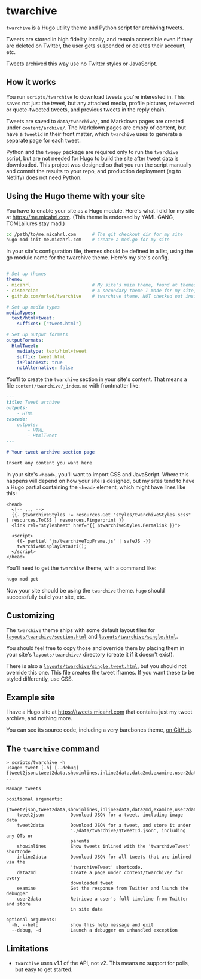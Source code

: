 # twarchive

`twarchive` is a Hugo utility theme and Python script for archiving tweets.

Tweets are stored in high fidelity locally,
and remain accessible even if they are deleted on Twitter,
the user gets suspended or deletes their account,
etc.

Tweets archived this way use no Twitter styles or JavaScript.

## How it works

You run `scripts/twarchive` to download tweets you're interested in.
This saves not just the tweet,
but any attached media,
profile pictures,
retweeted or quote-tweeted tweets,
and previous tweets in the reply chain.

Tweets are saved to `data/twarchive/`,
and Markdown pages are created under `content/archive/`.
The Markdown pages are empty of content, but have a `tweetid` in their front matter,
which `twarchive` uses to generate a separate page for each tweet.

Python and the `tweepy` package are required only to run the `twarchive` script,
but are not needed for Hugo to build the site after tweet data is downloaded.
This project was designed so that you run the script manually and commit the results to your repo,
and production deployment (eg to Netlify) does not need Python.

## Using the Hugo theme with your site

You have to enable your site as a Hugo module.
Here's what I did for my site at <https://me.micahrl.com>.
(This theme is endorsed by YAML GANG, TOMLailures stay mad.)

```sh
cd /path/to/me.micahrl.com      # The git checkout dir for my site
hugo mod init me.micahrl.com    # Create a mod.go for my site
```

In your site's configuration file,
themes should be defined in a list,
using the go module name for the twarchive theme.
Here's my site's config.

```yaml

# Set up themes
theme:
- micahrl                       # My site's main theme, found at themes/micahrl
- cistercian                    # A secondary theme I made for my site, found at themes/cistercian
- github.com/mrled/twarchive    # twarchive theme, NOT checked out inside of themes/, used directly

# Set up media types
mediaTypes:
  text/html+tweet:
    suffixes: ["tweet.html"]

# Set up output formats
outputFormats:
  HtmlTweet:
    mediatype: text/html+tweet
    suffix: tweet.html
    isPlainText: true
    notAlternative: false
```

You'll to create the `twarchive` section in your site's content.
That means a file `content/twarchive/_index.md` with frontmatter like:

```md
---
title: Tweet archive
outputs:
    - HTML
cascade:
    outputs:
        - HTML
        - HtmlTweet
---

# Your tweet archive section page

Insert any content you want here
```

In your site's `<head>`, you'll want to import CSS and JavaScript.
Where this happens will depend on how your site is designed,
but my sites tend to have a Hugo partial containing the `<head>` element,
which might have lines like this:

```go-html-template
<head>
  <!-- ... -->
  {{- $twarchiveStyles := resources.Get "styles/twarchiveStyles.scss" | resources.ToCSS | resources.Fingerprint }}
  <link rel="stylesheet" href="{{ $twarchiveStyles.Permalink }}">

  <script>
    {{- partial "js/twarchiveTopFrame.js" | safeJS -}}
    twarchiveDisplayDataUri();
  </script>
</head>
```

You'll need to get the `twarchive` theme, with a command like:

```sh
hugo mod get
```

Now your site should be using the `twarchive` theme.
`hugo` should successfully build your site, etc.

## Customizing

The `twarchive` theme ships with some default layout files for
[`layouts/twarchive/section.html`](layouts/twarchive/section.html)
and [`layouts/twarchive/single.html`](layouts/twarchive/single.html).

You should feel free to copy those and override them by placing them in your site's
`layouts/twarchive/` directory (create it if it doesn't exist).

There is also a [`layouts/twarchive/single.tweet.html`](layouts/twarchive/single.tweet.html),
but you should not override this one.
This file creates the tweet iframes.
If you want these to be styled differently,
use CSS.

## Example site

I have a Hugo site at <https://tweets.micahrl.com> that contains just my tweet archive,
and nothing more.

You can see its source code, including a very barebones theme,
[on GitHub](https://github.com/mrled/tweets.micahrl.com).

## The `twarchive` command

```
> scripts/twarchive -h
usage: tweet [-h] [--debug] {tweet2json,tweet2data,showinlines,inline2data,data2md,examine,user2data} ...

Manage tweets

positional arguments:
  {tweet2json,tweet2data,showinlines,inline2data,data2md,examine,user2data}
    tweet2json          Download JSON for a tweet, including image data
    tweet2data          Download JSON for a tweet, and store it under
                        './data/twarchive/$tweetId.json', including any QTs or
                        parents
    showinlines         Show tweets inlined with the 'twarchiveTweet' shortcode
    inline2data         Download JSON for all tweets that are inlined via the
                        'twarchiveTweet' shortcode.
    data2md             Create a page under content/twarchive/ for every
                        downloaded tweet
    examine             Get the response from Twitter and launch the debugger
    user2data           Retrieve a user's full timeline from Twitter and store
                        in site data

optional arguments:
  -h, --help            show this help message and exit
  --debug, -d           Launch a debugger on unhandled exception
```

## Limitations

- `twarchive` uses v1.1 of the API, not v2. This means no support for polls, but easy to get started.
